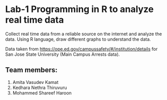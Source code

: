 # Lab-1 Programming in R to analyze real time data  
  
Collect real time data from a reliable source on the internet and analyze the data. Using R language, draw different graphs to understand the data.
  
  
Data taken from https://ope.ed.gov/campussafety/#/institution/details for San Jose State University (Main Campus Arrests data).
  
  
## Team members:  
1. Amita Vasudev Kamat  
2. Kedhara Nethra Thiruvuru  
3. Mohammed Shareef Haroon
